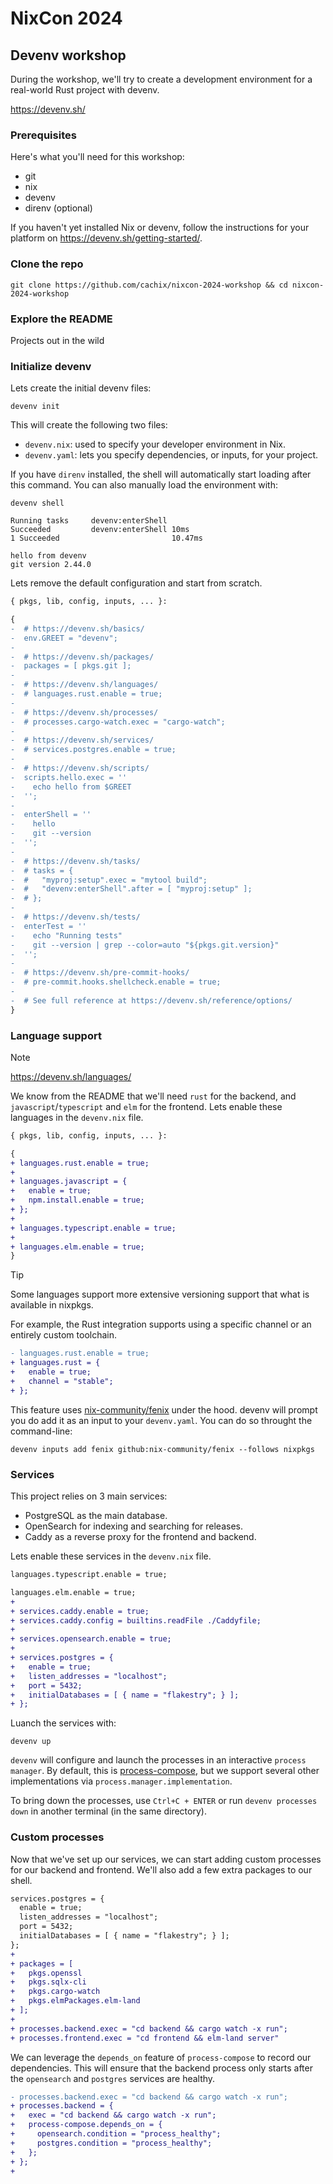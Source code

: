 # NixCon 2024

## Devenv workshop

During the workshop, we'll try to create a development environment for a real-world Rust project with devenv.

https://devenv.sh/

### Prerequisites

Here's what you'll need for this workshop:

- git
- nix
- devenv
- direnv (optional)

If you haven't yet installed Nix or devenv, follow the instructions for your platform on https://devenv.sh/getting-started/.

### Clone the repo

```console
git clone https://github.com/cachix/nixcon-2024-workshop && cd nixcon-2024-workshop
```

### Explore the README

Projects out in the wild



### Initialize devenv

Lets create the initial devenv files:

```console
devenv init
```

This will create the following two files:

- `devenv.nix`: used to specify your developer environment in Nix.
- `devenv.yaml`: lets you specify dependencies, or inputs, for your project.

If you have `direnv` installed, the shell will automatically start loading after this command.
You can also manually load the environment with:

```console
devenv shell
```
```console
Running tasks     devenv:enterShell
Succeeded         devenv:enterShell 10ms
1 Succeeded                         10.47ms

hello from devenv
git version 2.44.0
```

Lets remove the default configuration and start from scratch.

```diff
{ pkgs, lib, config, inputs, ... }:

{
-  # https://devenv.sh/basics/
-  env.GREET = "devenv";
-
-  # https://devenv.sh/packages/
-  packages = [ pkgs.git ];
-
-  # https://devenv.sh/languages/
-  # languages.rust.enable = true;
-
-  # https://devenv.sh/processes/
-  # processes.cargo-watch.exec = "cargo-watch";
-
-  # https://devenv.sh/services/
-  # services.postgres.enable = true;
-
-  # https://devenv.sh/scripts/
-  scripts.hello.exec = ''
-    echo hello from $GREET
-  '';
-
-  enterShell = ''
-    hello
-    git --version
-  '';
-
-  # https://devenv.sh/tasks/
-  # tasks = {
-  #   "myproj:setup".exec = "mytool build";
-  #   "devenv:enterShell".after = [ "myproj:setup" ];
-  # };
-
-  # https://devenv.sh/tests/
-  enterTest = ''
-    echo "Running tests"
-    git --version | grep --color=auto "${pkgs.git.version}"
-  '';
-
-  # https://devenv.sh/pre-commit-hooks/
-  # pre-commit.hooks.shellcheck.enable = true;
-
-  # See full reference at https://devenv.sh/reference/options/
}
```

### Language support

> [!NOTE]
> https://devenv.sh/languages/

We know from the README that we'll need `rust` for the backend, and `javascript`/`typescript` and `elm` for the frontend.
Lets enable these languages in the `devenv.nix` file.

```diff
{ pkgs, lib, config, inputs, ... }:

{
+ languages.rust.enable = true;
+
+ languages.javascript = {
+   enable = true;
+   npm.install.enable = true;
+ };
+
+ languages.typescript.enable = true;
+
+ languages.elm.enable = true;
}
```

> [!TIP]
> Some languages support more extensive versioning support that what is available in nixpkgs.
>
> For example, the Rust integration supports using a specific channel or an entirely custom toolchain.
>
> ```diff
> - languages.rust.enable = true;
> + languages.rust = {
> +   enable = true;
> +   channel = "stable";
> + };
> ```
>
> This feature uses [nix-community/fenix][fenix] under the hood.
> devenv will prompt you do add it as an input to your `devenv.yaml`.
> You can do so throught the command-line:
>
> ```console
> devenv inputs add fenix github:nix-community/fenix --follows nixpkgs
> ```

### Services

This project relies on 3 main services:

- PostgreSQL as the main database.
- OpenSearch for indexing and searching for releases.
- Caddy as a reverse proxy for the frontend and backend.

Lets enable these services in the `devenv.nix` file.

```diff
languages.typescript.enable = true;

languages.elm.enable = true;
+
+ services.caddy.enable = true;
+ services.caddy.config = builtins.readFile ./Caddyfile;
+
+ services.opensearch.enable = true;
+
+ services.postgres = {
+   enable = true;
+   listen_addresses = "localhost";
+   port = 5432;
+   initialDatabases = [ { name = "flakestry"; } ];
+ };
```

Luanch the services with:

```console
devenv up
```

`devenv` will configure and launch the processes in an interactive `process manager`.
By default, this is [process-compose][process-compose], but we support several other implementations via `process.manager.implementation`.

To bring down the processes, use `Ctrl+C + ENTER` or run `devenv processes down` in another terminal (in the same directory).

### Custom processes

Now that we've set up our services, we can start adding custom processes for our backend and frontend.
We'll also add a few extra packages to our shell.

```diff
services.postgres = {
  enable = true;
  listen_addresses = "localhost";
  port = 5432;
  initialDatabases = [ { name = "flakestry"; } ];
};
+
+ packages = [
+   pkgs.openssl
+   pkgs.sqlx-cli
+   pkgs.cargo-watch
+   pkgs.elmPackages.elm-land
+ ];
+
+ processes.backend.exec = "cd backend && cargo watch -x run";
+ processes.frontend.exec = "cd frontend && elm-land server"
```

We can leverage the `depends_on` feature of `process-compose` to record our dependencies.
This will ensure that the backend process only starts after the `opensearch` and `postgres` services are healthy.

```diff
- processes.backend.exec = "cd backend && cargo watch -x run";
+ processes.backend = {
+   exec = "cd backend && cargo watch -x run";
+   process-compose.depends_on = {
+     opensearch.condition = "process_healthy";
+     postgres.condition = "process_healthy";
+   };
+ };
+
```

[fenix]: https://github.com/nix-community/fenix
[process-compose]: https://devenv.sh/supported-process-managers/process-compose/

